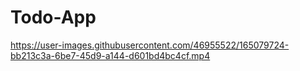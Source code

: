 # Todo-App

https://user-images.githubusercontent.com/46955522/165079724-bb213c3a-6be7-45d9-a144-d601bd4bc4cf.mp4


